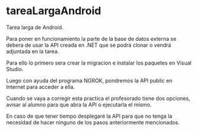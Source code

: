 ﻿# tareaLargaAndroid
Tarea larga de Android.


Para poner en funcionamiento la parte de la base de datos externa se debera de usar la API creada en .NET que se podrá clonar o vendrá adjuntada en la tarea.

Para ello lo primero sera crear la migracion e instalar los paquetes en Visual Studio.

Luego con ayuda del programa NGROK, pondremos la API public en Internet para acceder a ella.

Cuando se vaya a corregir esta practica el profesorado tiene dos opciones, avisar al alumno para que abra la API o ejecutarla el mismo.

En caso de que tener tiempo desplegaré la API para que no tenga la necesidad de hacer ninguno de los pasos anteriormente mencionados.
